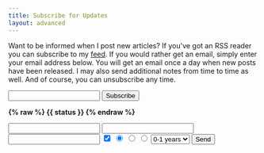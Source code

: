 ```yaml
---
title: Subscribe for Updates
layout: advanced
---
```


<p>
Want to be informed when I post new articles? If you've got an RSS reader you can 
subscribe to my <a href="/feed.xml">feed</a>. If you would rather get an email, simply enter your
email address below. You will get an email once a day when new posts have been released. 
I may also send additional notes from time to time as well. And of course, you can 
unsubscribe any time. 
</p>

<div id="app">
<input v-model="email" type="email"> 
<button @click="doSubscribe" :disabled="working">Subscribe</button>
<p style="font-weight: bold">
{% raw %}
{{ status }}
{% endraw %}
</p>
</div>

<script src="https://cdn.jsdelivr.net/npm/vue/dist/vue.js"></script>
<script>
const SUBSCRIBE_API = '/.netlify/functions/newsletter-signup?email=';

const app = new Vue({
	el:'#app',
	data: {
		email:'',
    	working:false,
		status:''
	},
	methods: {
		async doSubscribe() {
			if(this.email === '') return;
			this.working = true;
			console.log('do add for'+this.email);
			this.status = 'Attemping to subscribe you...';
			
			fetch(SUBSCRIBE_API + this.email)
			.then(res => {
				return res.json()
			})
			.then(res => {
				console.log('status',res.status);
				if(res.status === 'subscribed') {
					this.status = 'You have been subscribed!';
				} else if(res.status === 400) {
					this.status = `There was an error: ${res.detail}`;
				}
				this.working = false;
			})
			.catch(e => {
				console.log('error result', e);
			});
		}
	}
})
</script>


<form action="https://getform.io/f/4f5908b4-11ba-4fe1-96e1-2bc10a9864ee" method="POST">
    <input type="text" name="name">
    <input type="email" name="email">
    <input type="text" name="message">
    <!-- checkbox handle --> 
    <input type="checkbox" name="subscribe" value="yes" checked>
    <input type="hidden" name="subscribe" value="no">
    <!-- radio button handle --> 
    <input type="radio" name="gender" value="male" checked>
    <input type="radio" name="gender" value="female">
    <input type="radio" name="gender" value="other">
    <!-- select field handle --> 
    <select name="work-experience">
        <option value="one-year">0-1 years</option>
        <option value="one-five-years">1-5 years</option>
        <option value="five-plus-years">5+ years</option>
    </select>
    <button type="submit">Send</button>
</form>